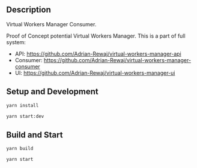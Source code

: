## Description

Virtual Workers Manager Consumer.

Proof of Concept potential Virtual Workers Manager.
This is a part of full system:
- API: https://github.com/Adrian-Rewaj/virtual-workers-manager-api
- Consumer: https://github.com/Adrian-Rewaj/virtual-workers-manager-consumer
- UI: https://github.com/Adrian-Rewaj/virtual-workers-manager-ui

## Setup and Development
```bash
yarn install
```
```bash
yarn start:dev
```
## Build and Start
```bash
yarn build
```
```bash
yarn start
```

